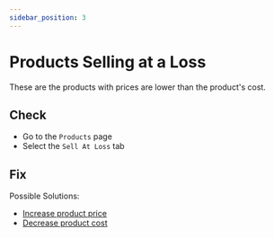 ```yaml
---
sidebar_position: 3
---
```


# Products Selling at a Loss

These are the products with prices are lower than the product's cost.

## Check

- Go to the `Products` page
- Select the `Sell At Loss` tab

## Fix

Possible Solutions:

- [Increase product price](../fixing-issues/update-product-price)
- [Decrease product cost](../fixing-issues/update-product-cost)
